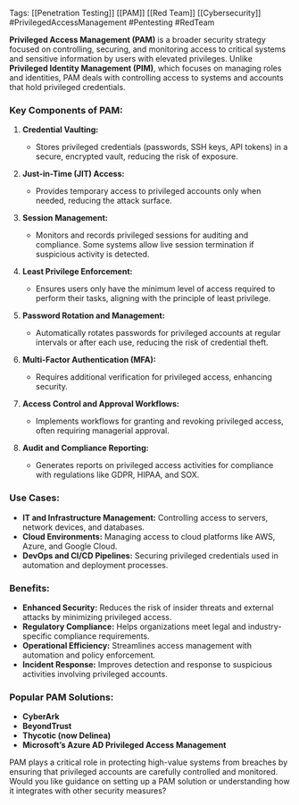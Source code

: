 Tags: [[Penetration Testing]] [[PAM]] [[Red Team]] [[Cybersecurity]] #PrivilegedAccessManagement #Pentesting #RedTeam 

**Privileged Access Management (PAM)** is a broader security strategy focused on controlling, securing, and monitoring access to critical systems and sensitive information by users with elevated privileges. Unlike **Privileged Identity Management (PIM)**, which focuses on managing roles and identities, PAM deals with controlling access to systems and accounts that hold privileged credentials.

### Key Components of PAM:

1. **Credential Vaulting:**
    
    - Stores privileged credentials (passwords, SSH keys, API tokens) in a secure, encrypted vault, reducing the risk of exposure.
2. **Just-in-Time (JIT) Access:**
    
    - Provides temporary access to privileged accounts only when needed, reducing the attack surface.
3. **Session Management:**
    
    - Monitors and records privileged sessions for auditing and compliance. Some systems allow live session termination if suspicious activity is detected.
4. **Least Privilege Enforcement:**
    
    - Ensures users only have the minimum level of access required to perform their tasks, aligning with the principle of least privilege.
5. **Password Rotation and Management:**
    
    - Automatically rotates passwords for privileged accounts at regular intervals or after each use, reducing the risk of credential theft.
6. **Multi-Factor Authentication (MFA):**
    
    - Requires additional verification for privileged access, enhancing security.
7. **Access Control and Approval Workflows:**
    
    - Implements workflows for granting and revoking privileged access, often requiring managerial approval.
8. **Audit and Compliance Reporting:**
    
    - Generates reports on privileged access activities for compliance with regulations like GDPR, HIPAA, and SOX.

### Use Cases:

- **IT and Infrastructure Management:** Controlling access to servers, network devices, and databases.
- **Cloud Environments:** Managing access to cloud platforms like AWS, Azure, and Google Cloud.
- **DevOps and CI/CD Pipelines:** Securing privileged credentials used in automation and deployment processes.

### Benefits:

- **Enhanced Security:** Reduces the risk of insider threats and external attacks by minimizing privileged access.
- **Regulatory Compliance:** Helps organizations meet legal and industry-specific compliance requirements.
- **Operational Efficiency:** Streamlines access management with automation and policy enforcement.
- **Incident Response:** Improves detection and response to suspicious activities involving privileged accounts.

### Popular PAM Solutions:

- **CyberArk**
- **BeyondTrust**
- **Thycotic (now Delinea)**
- **Microsoft’s Azure AD Privileged Access Management**

PAM plays a critical role in protecting high-value systems from breaches by ensuring that privileged accounts are carefully controlled and monitored. Would you like guidance on setting up a PAM solution or understanding how it integrates with other security measures?